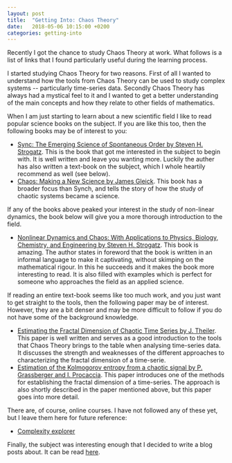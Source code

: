 ```yaml
---
layout: post
title:  "Getting Into: Chaos Theory"
date:   2018-05-06 10:15:00 +0200
categories: getting-into
---
```

Recently I got the chance to study Chaos Theory at work. What follows is a list of links that I found particularly useful during the learning process.

I started studying Chaos Theory for two reasons. First of all I wanted to understand how the tools from Chaos Theory can be used to study complex systems -- particularly time-series data. Secondly Chaos Theory has always had a mystical feel to it and I wanted to get a better understanding of the main concepts and how they relate to other fields of mathematics. 

When I am just starting to learn about a new  scientific field I like to read popular science books on the subject. If you are like this too, then the following books may be of interest to you:
* [Sync: The Emerging Science of Spontaneous Order by Steven H. Strogatz](https://www.goodreads.com/book/show/354421.Sync). This is the book that got me interested in the subject to begin with. It is well written and leave you wanting more. Luckily the auther has also written a text-book on the subject, which I whole heartily recommend as well (see below).
* [Chaos: Making a New Science by James Gleick](https://www.goodreads.com/book/show/39342399-chaos). This book has a broader focus than Synch, and tells the story of how the study of chaotic systems became a science.
<!-- 1. [Complexity: A Guided Tour by Melanie Mitchell](https://www.goodreads.com/book/show/5597902-complexity?ac=1&from_search=true) -->

If any of the books above peaked your interest in the study of non-linear dynamics, the book below will give you a more thorough introduction to the field.
* [Nonlinear Dynamics and Chaos: With Applications to Physics, Biology, Chemistry, and Engineering by Steven H. Strogatz](https://www.goodreads.com/book/show/116164.Nonlinear_Dynamics_and_Chaos). This book is amazing. The author states in foreword that the book is written in an informal language to make it captivating, without skimping on the mathematical rigour. In this he succeeds and it makes the book more interesting to read. It is also filled with examples which is perfect for someone who approaches the field as an applied science. 

If reading an entire text-book seems like too much work, and you just want to get straight to the tools, then the following paper may be of interest. However, they are a bit denser and may be more difficult to follow if you do not have some of the background knowledge.
* [Estimating the Fractal Dimension of Chaotic Time Series by J. Theiler](). This paper is well written and serves as a good introduction to the tools that Chaos Theory brings to the table when analysing time-series data. It discusses the strength and weaknesses of the different approaches to characterizing the fractal dimension of a time-serie.
* [Estimation of the Kolmogorov entropy from a chaotic signal by P. Grassberger and I. Procaccia](http://www.asa.cs.uni-frankfurt.de/software/MI2/papers/Grassberger83.pdf). This paper introduces one of the methods for establishing the fractal dimension of a time-series. The approach is also shortly described in the paper mentioned above, but this paper goes into more detail.

There are, of course, online courses. I have not followed any of these yet, but I leave them here for future reference:
* [Complexity explorer](https://www.complexityexplorer.org/)

Finally, the subject was interesting enough that I decided to write a blog posts about. It can be read [here](http://mikkelhartmann.dk/reproducing-papers/2018/05/10/coupled-oscillators.html).